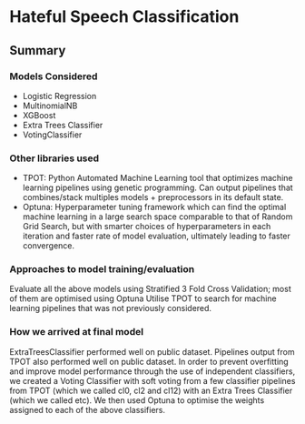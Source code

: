 # Hateful Speech Classification
## Summary
### Models Considered
- Logistic Regression
- MultinomialNB
- XGBoost
- Extra Trees Classifier
- VotingClassifier
### Other libraries used
- TPOT: Python Automated Machine Learning tool that optimizes machine learning pipelines using genetic programming. Can output pipelines that combines/stack multiples models + preprocessors in its default state.
- Optuna: Hyperparameter tuning framework which can find the optimal machine learning in a large search space comparable to that of Random Grid Search, but with smarter choices of hyperparameters in each iteration and faster rate of model evaluation, ultimately leading to faster convergence.
### Approaches to model training/evaluation
Evaluate all the above models using Stratified 3 Fold Cross Validation; most of them are optimised using Optuna
Utilise TPOT to search for machine learning pipelines that was not previously considered.
### How we arrived at final model
ExtraTreesClassifier performed well on public dataset.
Pipelines output from TPOT also performed well on public dataset.
In order to prevent overfitting and improve model performance through the use of independent classifiers, we created a Voting Classifier with soft voting from a few classifier pipelines from TPOT (which we called cl0, cl2 and cl12) with an Extra Trees Classifier (which we called etc).
We then used Optuna to optimise the weights assigned to each of the above classifiers.
